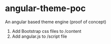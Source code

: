 angular-theme-poc
=================

An angular based theme engine (proof of concept)

1.  Add Bootstrap css files to /content
2.  Add angular.js to /script file


